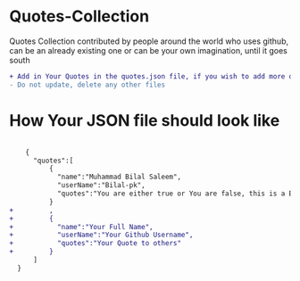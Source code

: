 # Quotes-Collection
Quotes Collection contributed by people around the world who uses github, can be an already existing one or can be your own imagination, until it goes south

```diff
+ Add in Your Quotes in the quotes.json file, if you wish to add more quotes add in another json object with the data
- Do not update, delete any other files
```
# How Your JSON file should look like 
```diff

    {
      "quotes":[
          {
            "name":"Muhammad Bilal Saleem",
            "userName":"Bilal-pk",
            "quotes":"You are either true or You are false, this is a Boolean world"
          }
+         ,
+         {
+           "name":"Your Full Name",
+           "userName":"Your Github Username",
+           "quotes":"Your Quote to others"
+         }
      ]
  }

```
